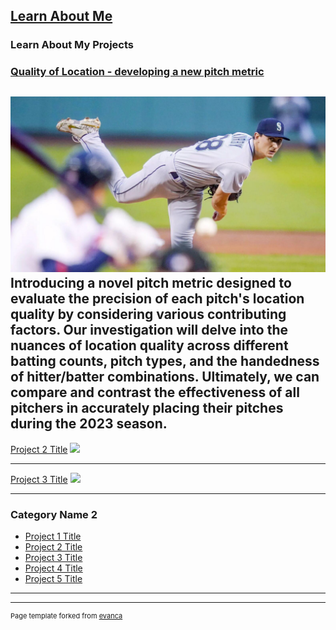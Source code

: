 ## [Learn About Me](/aboutme.md)

### Learn About My Projects

### [Quality of Location - developing a new pitch metric](https://drose1988.github.io/pitch_location_quality_project/)
[<img src="images/6287190ed833f.image.jpg"/>](https://drose1988.github.io/pitch_location_quality_project/)
Introducing a novel pitch metric designed to evaluate the precision of each pitch's location quality by considering various contributing factors. Our investigation will delve into the nuances of location quality across different batting counts, pitch types, and the handedness of hitter/batter combinations. Ultimately, we can compare and contrast the effectiveness of all pitchers in accurately placing their pitches during the 2023 season.
---
[Project 2 Title](/pdf/sample_presentation.pdf)
<img src="images/dummy_thumbnail.jpg?raw=true"/>

---
[Project 3 Title](http://example.com/)
<img src="images/dummy_thumbnail.jpg?raw=true"/>

---

### Category Name 2

- [Project 1 Title](http://example.com/)
- [Project 2 Title](http://example.com/)
- [Project 3 Title](http://example.com/)
- [Project 4 Title](http://example.com/)
- [Project 5 Title](http://example.com/)

---




---
<p style="font-size:11px">Page template forked from <a href="https://github.com/evanca/quick-portfolio">evanca</a></p>
<!-- Remove above link if you don't want to attibute -->
